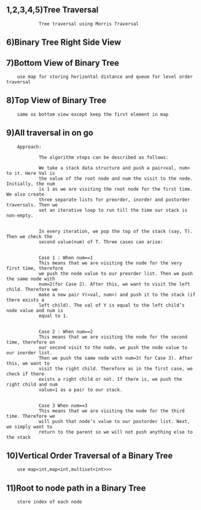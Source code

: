 ## 1,2,3,4,5)Tree Traversal

                Tree traversal using Morris Traversal

## 6)Binary Tree Right Side View

## 7)Bottom View of Binary Tree

        use map for storing horizontal distance and queue for level order traversal

## 8)Top View of Binary Tree

        same os bottom view except keep the first element in map

## 9)All traversal in on go

        Approach:

                The algorithm steps can be described as follows:

                We take a stack data structure and push a pair<val, num> to it. Here Val is 
                the value of the root node and num the visit to the node. Initially, the num 
                is 1 as we are visiting the root node for the first time. We also create 
                three separate lists for preorder, inorder and postorder traversals. Then we 
                set an iterative loop to run till the time our stack is non-empty.


                In every iteration, we pop the top of the stack (say, T). Then we check the 
                second value(num) of T. Three cases can arise:


                Case 1 : When num==1
                This means that we are visiting the node for the very first time, therefore 
                we push the node value to our preorder list. Then we push the same node with 
                num=2(for Case 2). After this, we want to visit the left child. Therefore we 
                make a new pair Y(<val, num>) and push it to the stack (if there exists a 
                left child). The val of Y is equal to the left child’s node value and num is 
                equal to 1.


                Case 2 : When num==2
                This means that we are visiting the node for the second time, therefore on 
                our second visit to the node, we push the node value to our inorder list. 
                Then we push the same node with num=3( for Case 3). After this, we want to 
                visit the right child. Therefore as in the first case, we check if there 
                exists a right child or not. If there is, we push the right child and num 
                value=1 as a pair to our stack.


                Case 3 When num==3
                This means that we are visiting the node for the third time. Therefore we 
                will push that node’s value to our postorder list. Next, we simply want to 
                return to the parent so we will not push anything else to the stack
                

## 10)Vertical Order Traversal of a Binary Tree
        use map<int,map<int,multiset<int>>>

## 11)Root to node path in a Binary Tree
        store index of each node
